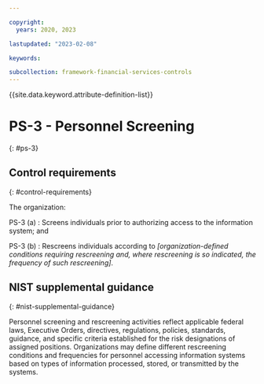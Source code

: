 ```yaml
---

copyright:
  years: 2020, 2023

lastupdated: "2023-02-08"

keywords:

subcollection: framework-financial-services-controls
---
```


{{site.data.keyword.attribute-definition-list}}

               
# PS-3 - Personnel Screening
{: #ps-3}

## Control requirements
{: #control-requirements}

The organization:

PS-3 (a)
    : Screens individuals prior to authorizing access to the information system; and

PS-3 (b)
    : Rescreens individuals according to _[organization-defined conditions requiring rescreening and, where rescreening is so indicated, the frequency of such rescreening]_.

## NIST supplemental guidance
{: #nist-supplemental-guidance}

Personnel screening and rescreening activities reflect applicable federal laws, Executive Orders, directives, regulations, policies, standards, guidance, and specific criteria established for the risk designations of assigned positions. Organizations may define different rescreening conditions and frequencies for personnel accessing information systems based on types of information processed, stored, or transmitted by the systems.





